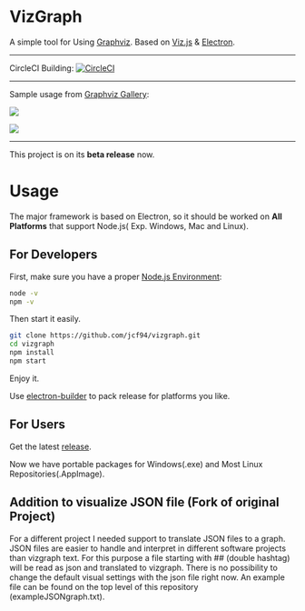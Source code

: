 # VizGraph

A simple tool for Using [Graphviz](https://graphviz.gitlab.io/). Based on [Viz.js](https://github.com/mdaines/viz.js) & [Electron](https://github.com/electron/electron).

---

CircleCI Building: [![CircleCI](https://circleci.com/gh/jcf94/vizgraph.svg?style=svg)](https://circleci.com/gh/jcf94/vizgraph)

---

Sample usage from [Graphviz Gallery](https://graphviz.gitlab.io/gallery/):

![](doc/img/exp1.png)

![](doc/img/exp2.png)

---

This project is on its **beta release** now.

# Usage

The major framework is based on Electron, so it should be worked on **All Platforms** that support Node.js( Exp. Windows, Mac and Linux).

## For Developers

First, make sure you have a proper [Node.js Environment](https://nodejs.org/en/download/):

```bash
node -v
npm -v
```

Then start it easily.

```bash
git clone https://github.com/jcf94/vizgraph.git
cd vizgraph
npm install
npm start
```

Enjoy it.

Use [electron-builder](https://github.com/electron-userland/electron-builder) to pack release for platforms you like.

## For Users

Get the latest [release](https://github.com/jcf94/vizgraph/releases).

Now we have portable packages for Windows(.exe) and Most Linux Repositories(.AppImage).

## Addition to visualize JSON file (Fork of original Project)

For a different project I needed support to translate JSON files to a graph. JSON files are easier to handle and interpret in different software projects than vizgraph text. For this purpose a file starting with ## (double hashtag) will be read as json and translated to vizgraph. There is no possibility to change the default visual settings with the json file right now. An example file can be found on the top level of this repository (exampleJSONgraph.txt).